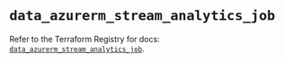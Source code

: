 # `data_azurerm_stream_analytics_job`

Refer to the Terraform Registry for docs: [`data_azurerm_stream_analytics_job`](https://registry.terraform.io/providers/hashicorp/azurerm/4.27.0/docs/data-sources/stream_analytics_job).
